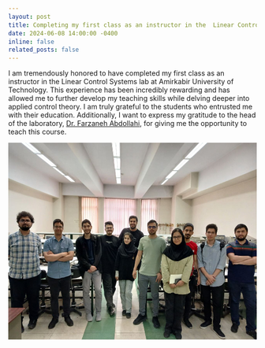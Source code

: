 ```yaml
---
layout: post
title: Completing my first class as an instructor in the  Linear Control Systems Lab
date: 2024-06-08 14:00:00 -0400
inline: false
related_posts: false
---
```


I am tremendously honored to have completed my first class as an instructor in the Linear Control Systems lab at Amirkabir University of Technology. This experience has been incredibly rewarding and has allowed me to further develop my teaching skills while delving deeper into applied control theory.
I am truly grateful to the students who entrusted me with their education. Additionally, I want to express my gratitude to the head of the laboratory, [Dr. Farzaneh Abdollahi](https://aut.ac.ir/cv/2149/FARZANEH%20ABDOLLAHI), for giving me the opportunity to teach this course.


<img src="assets/img/LCSL_Pic.jpg" align="center" height="400" width="600"/>

